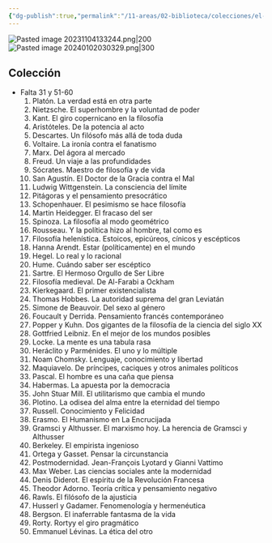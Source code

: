 ```yaml
---
{"dg-publish":true,"permalink":"/11-areas/02-biblioteca/colecciones/el-comercio-descubrir-la-filosofia/","noteIcon":""}
---
```


![Pasted image 20231104133244.png|200](/img/user/10%20Entrada%20%F0%9F%9B%92/%F0%9F%92%BE%20Adjuntos/Pasted%20image%2020231104133244.png) 
![Pasted image 20240102030329.png|300](/img/user/11%20%C3%81reas%20%E2%9A%99/02%20Biblioteca/Colecciones/%F0%9F%92%BE%20Adjuntos/Pasted%20image%2020240102030329.png)
## Colección
- Falta 31 y 51-60
	1. Platón. La verdad está en otra parte
	2. Nietzsche. El superhombre y la voluntad de poder
	3. Kant. El giro copernicano en la filosofía
	4. Aristóteles. De la potencia al acto
	5. Descartes. Un filósofo más allá de toda duda
	6. Voltaire. La ironía contra el fanatismo
	7. Marx. Del ágora al mercado
	8. Freud. Un viaje a las profundidades
	9. Sócrates. Maestro de filosofía y de vida
	10. San Agustín. El Doctor de la Gracia contra el Mal
	11. Ludwig Wittgenstein. La consciencia del límite
	12. Pitágoras y el pensamiento presocrático
	13. Schopenhauer. El pesimismo se hace filosofía
	14. Martin Heidegger. El fracaso del ser
	15. Spinoza. La filosofía al modo geométrico
	16. Rousseau. Y la política hizo al hombre, tal como es
	17. Filosofía helenística. Estoicos, epicúreos, cínicos y escépticos
	18. Hanna Arendt. Estar (políticamente) en el mundo
	19. Hegel. Lo real y lo racional
	20. Hume. Cuándo saber ser escéptico
	21. Sartre. El Hermoso Orgullo de Ser Libre
	22. Filosofía medieval. De Al-Farabi a Ockham
	23. Kierkegaard. El primer existencialista
	24. Thomas Hobbes. La autoridad suprema del gran Leviatán
	25. Simone de Beauvoir. Del sexo al género
	26. Foucault y Derrida. Pensamiento francés contemporáneo
	27. Popper y Kuhn. Dos gigantes de la filosofía de la ciencia del siglo XX
	28. Gottfried Leibniz. En el mejor de los mundos posibles
	29. Locke. La mente es una tabula rasa
	30. Heráclito y Parménides. El uno y lo múltiple
	31. Noam Chomsky. Lenguaje, conocimiento y libertad
	32. Maquiavelo. De príncipes, caciques y otros animales políticos
	33. Pascal. El hombre es una caña que piensa
	34. Habermas. La apuesta por la democracia
	35. John Stuar Mill. El utilitarismo que cambia el mundo
	36. Plotino. La odisea del alma entre la eternidad del tiempo
	37. Russell. Conocimiento y Felicidad
	38. Erasmo. El Humanismo en La Encrucijada
	39. Gramsci y Althusser. El marxismo hoy. La herencia de Gramsci y Althusser
	40. Berkeley. El empirista ingenioso
	41. Ortega y Gasset. Pensar la circunstancia
	42. Postmodernidad. Jean-François Lyotard y Gianni Vattimo
	43. Max Weber. Las ciencias sociales ante la modernidad
	44. Denis Diderot. El espíritu de la Revolución Francesa
	45. Theodor Adorno. Teoría crítica y pensamiento negativo
	46. Rawls. El filósofo de la ajusticia
	47. Husserl y Gadamer. Fenomenología y hermenéutica
	48. Bergson. El inaferrable fantasma de la vida
	49. Rorty. Rortyy el giro pragmático
	50. Emmanuel Lévinas. La ética del otro

